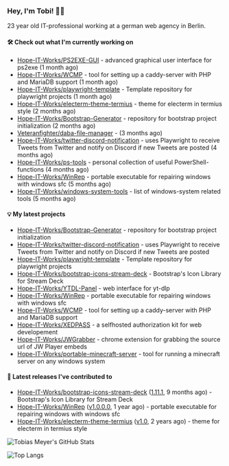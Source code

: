### Hey, I'm Tobi! 👋🏻
23 year old IT-professional working at a german web agency in Berlin.

#### 🛠 Check out what I'm currently working on

- [Hope-IT-Works/PS2EXE-GUI](https://github.com/Hope-IT-Works/PS2EXE-GUI) - advanced graphical user interface for ps2exe (1 month ago)
- [Hope-IT-Works/WCMP](https://github.com/Hope-IT-Works/WCMP) - tool for setting up a caddy-server with PHP and MariaDB support (1 month ago)
- [Hope-IT-Works/playwright-template](https://github.com/Hope-IT-Works/playwright-template) - Template repository for playwright projects (1 month ago)
- [Hope-IT-Works/electerm-theme-termius](https://github.com/Hope-IT-Works/electerm-theme-termius) - theme for electerm in termius style (2 months ago)
- [Hope-IT-Works/Bootstrap-Generator](https://github.com/Hope-IT-Works/Bootstrap-Generator) - repository for bootstrap project initialization (2 months ago)
- [Veteranfighter/daba-file-manager](https://github.com/Veteranfighter/daba-file-manager) -  (3 months ago)
- [Hope-IT-Works/twitter-discord-notification](https://github.com/Hope-IT-Works/twitter-discord-notification) - uses Playwright to receive Tweets from Twitter and notify on Discord if new Tweets are posted (4 months ago)
- [Hope-IT-Works/ps-tools](https://github.com/Hope-IT-Works/ps-tools) - personal collection of useful PowerShell-functions (4 months ago)
- [Hope-IT-Works/WinRep](https://github.com/Hope-IT-Works/WinRep) - portable executable for repairing windows with windows sfc (5 months ago)
- [Hope-IT-Works/windows-system-tools](https://github.com/Hope-IT-Works/windows-system-tools) - list of windows-system related tools (5 months ago)

#### 💡 My latest projects

- [Hope-IT-Works/Bootstrap-Generator](https://github.com/Hope-IT-Works/Bootstrap-Generator) - repository for bootstrap project initialization
- [Hope-IT-Works/twitter-discord-notification](https://github.com/Hope-IT-Works/twitter-discord-notification) - uses Playwright to receive Tweets from Twitter and notify on Discord if new Tweets are posted
- [Hope-IT-Works/playwright-template](https://github.com/Hope-IT-Works/playwright-template) - Template repository for playwright projects
- [Hope-IT-Works/bootstrap-icons-stream-deck](https://github.com/Hope-IT-Works/bootstrap-icons-stream-deck) - Bootstrap&#39;s Icon Library for Stream Deck
- [Hope-IT-Works/YTDL-Panel](https://github.com/Hope-IT-Works/YTDL-Panel) - web interface for yt-dlp
- [Hope-IT-Works/WinRep](https://github.com/Hope-IT-Works/WinRep) - portable executable for repairing windows with windows sfc
- [Hope-IT-Works/WCMP](https://github.com/Hope-IT-Works/WCMP) - tool for setting up a caddy-server with PHP and MariaDB support
- [Hope-IT-Works/XEDPASS](https://github.com/Hope-IT-Works/XEDPASS) - a selfhosted authorization kit for web developement
- [Hope-IT-Works/JWGrabber](https://github.com/Hope-IT-Works/JWGrabber) - chrome extension for grabbing the source url of JW Player embeds
- [Hope-IT-Works/portable-minecraft-server](https://github.com/Hope-IT-Works/portable-minecraft-server) - tool for running a minecraft server on any windows system

#### 🎉 Latest releases I've contributed to

- [Hope-IT-Works/bootstrap-icons-stream-deck](https://github.com/Hope-IT-Works/bootstrap-icons-stream-deck) ([1.11.1](https://github.com/Hope-IT-Works/bootstrap-icons-stream-deck/releases/tag/1.11.1), 9 months ago) - Bootstrap&#39;s Icon Library for Stream Deck
- [Hope-IT-Works/WinRep](https://github.com/Hope-IT-Works/WinRep) ([v1.0.0.0](https://github.com/Hope-IT-Works/WinRep/releases/tag/v1.0.0.0), 1 year ago) - portable executable for repairing windows with windows sfc
- [Hope-IT-Works/electerm-theme-termius](https://github.com/Hope-IT-Works/electerm-theme-termius) ([v1.0](https://github.com/Hope-IT-Works/electerm-theme-termius/releases/tag/v1.0), 2 years ago) - theme for electerm in termius style

![Tobias Meyer's GitHub Stats](https://github-readme-stats.vercel.app/api?username=Hope-IT-Works&show_icons=true&theme=dark&include_all_commits=true&bg_color=1e1e1e&icon_color=00ff00&text_color=c3c3c3)

![Top Langs](https://github-readme-stats.vercel.app/api/top-langs/?username=Hope-IT-Works&show_icons=true&theme=dark&include_all_commits=true&bg_color=1e1e1e&icon_color=00ff00&text_color=c3c3c3)
